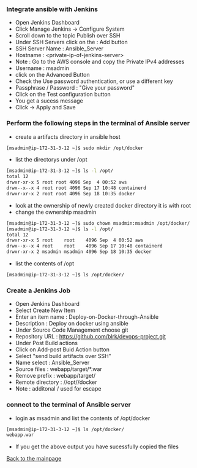 ### Integrate ansible with Jenkins
* Open Jenkins Dashboard
* Click Manage Jenkins -> Configure System 
* Scroll down to the topic Publish over SSH
* Under 	SSH Servers click on the : Add button
* SSH Server Name : Ansible_Server
* Hostname : \<private-ip-of-jenkins-server\> 
* Note : Go to the AWS console and copy the Private IPv4 addresses
* Username : msadmin
* click on the Advanced Button 
* Check the Use password authentication, or use a different key
* Passphrase / Password : "Give your password"
* Click on the Test configuration button
* You get a sucess message
* Click -> Apply and Save
### Perform the following steps in the terminal of Ansible server
* create a artifacts directory in ansible host
``` bash
[msadmin@ip-172-31-3-12 ~]$ sudo mkdir /opt/docker
```
* list the directorys under /opt 
``` bash
[msadmin@ip-172-31-3-12 ~]$ ls -l /opt/
total 12
drwxr-xr-x 5 root root 4096 Sep  4 00:52 aws
drwx--x--x 4 root root 4096 Sep 17 10:48 containerd
drwxr-xr-x 2 root root 4096 Sep 18 10:35 docker
```
* look at the ownership of newly created docker directory it is with root
* change the ownership msadmin
``` bash
[msadmin@ip-172-31-3-12 ~]$ sudo chown msadmin:msadmin /opt/docker/
[msadmin@ip-172-31-3-12 ~]$ ls -l /opt/
total 12
drwxr-xr-x 5 root    root    4096 Sep  4 00:52 aws
drwx--x--x 4 root    root    4096 Sep 17 10:48 containerd
drwxr-xr-x 2 msadmin msadmin 4096 Sep 18 10:35 docker
```
* list the contents of /opt
``` bash
[msadmin@ip-172-31-3-12 ~]$ ls /opt/docker/
```

### Create a Jenkins Job
* Open Jenkins Dashboard
* Select Create New Item
* Enter an item name : Deploy-on-Docker-through-Ansible
* Description : Deploy on docker using ansible
* Under Source Code Management choose git
* Repository URL : https://github.com/blrk/devops-project.git
* Under Post Build actions 
* Click on Add-post Buid Action button
* Select "send build artifacts over SSH"
* Name select : Ansible_Server
* Source files  : webapp/target/*.war
* Remove prefix : webapp/target/
* Remote directory : //opt//docker
* Note : additonal / used for escape
### connect to the terminal of Ansible server
* login as msadmin and list the contents of /opt/docker
``` bash
[msadmin@ip-172-31-3-12 ~]$ ls /opt/docker/
webapp.war
```
* If you get the above output you have sucessfully copied the files 

[Back to the mainpage](https://github.com/blrk/learn-devops.io/wiki)
